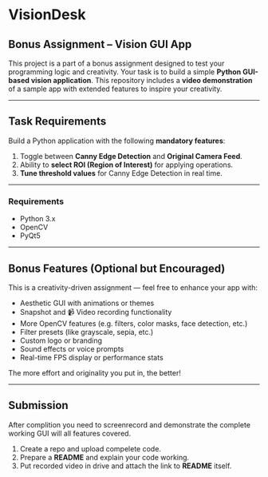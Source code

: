 # VisionDesk

## Bonus Assignment – Vision GUI App

This project is a part of a bonus assignment designed to test your programming logic and creativity. Your task is to build a simple **Python GUI-based vision application**.
This repository includes a **video demonstration** of a sample app with extended features to inspire your creativity.

---

## Task Requirements

Build a Python application with the following **mandatory features**:

1. Toggle between **Canny Edge Detection** and **Original Camera Feed**.  
2. Ability to **select ROI (Region of Interest)** for applying operations.  
3. **Tune threshold values** for Canny Edge Detection in real time.

---

### Requirements

- Python 3.x  
- OpenCV  
- PyQt5  

---

## Bonus Features (Optional but Encouraged)

This is a creativity-driven assignment — feel free to enhance your app with:

- Aesthetic GUI with animations or themes  
- Snapshot and 📹 Video recording functionality  
- More OpenCV features (e.g. filters, color masks, face detection, etc.)  
- Filter presets (like grayscale, sepia, etc.)  
- Custom logo or branding  
- Sound effects or voice prompts  
- Real-time FPS display or performance stats  

The more effort and originality you put in, the better!

---

## Submission 

After complition you need to screenrecord and demonstrate the complete working GUI will all features covered.

1. Create a repo and upload compelete code.
2. Prepare a **README** and explain your code working.
3. Put recorded video in drive and attach the link to **README** itself.


